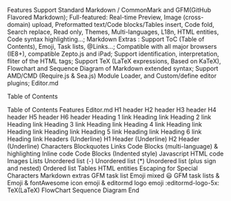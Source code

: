 Features
Support Standard Markdown / CommonMark and GFM(GitHub Flavored Markdown);
Full-featured: Real-time Preview, Image (cross-domain) upload, Preformatted text/Code blocks/Tables insert, Code fold, Search replace, Read only, Themes, Multi-languages, L18n, HTML entities, Code syntax highlighting…;
Markdown Extras : Support ToC (Table of Contents), Emoji, Task lists, @Links…;
Compatible with all major browsers (IE8+), compatible Zepto.js and iPad;
Support identification, interpretation, fliter of the HTML tags;
Support TeX (LaTeX expressions, Based on KaTeX), Flowchart and Sequence Diagram of Markdown extended syntax;
Support AMD/CMD (Require.js & Sea.js) Module Loader, and Custom/define editor plugins;
Editor.md


     

Table of Contents

Table of Contents
Features
Editor.md
H1 header
H2 header
H3 header
H4 header
H5 header
H6 header
Heading 1 link Heading link
Heading 2 link Heading link
Heading 3 link Heading link
Heading 4 link Heading link Heading link Heading link
Heading 5 link Heading link
Heading 6 link Heading link
Headers (Underline)
H1 Header (Underline)
H2 Header (Underline)
Characters
Blockquotes
Links
Code Blocks (multi-language) & highlighting
Inline code
Code Blocks (Indented style)
Javascript
HTML code
Images
Lists
Unordered list (-)
Unordered list (*)
Unordered list (plus sign and nested)
Ordered list
Tables
HTML entities
Escaping for Special Characters
Markdown extras
GFM task list
Emoji mixed :smiley:
GFM task lists & Emoji & fontAwesome icon emoji & editormd logo emoji :editormd-logo-5x:
TeX(LaTeX)
FlowChart
Sequence Diagram
End
